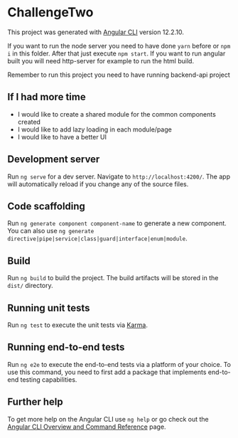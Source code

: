 # ChallengeTwo

This project was generated with [Angular CLI](https://github.com/angular/angular-cli) version 12.2.10.

If you want to run the node server you need to have done `yarn` before or `npm i` in this folder. After that just execute `npm start`. If you want to run angular built you will need http-server for example to run the html build.

Remember to run this project you need to have running backend-api project

## If I had more time

- I would like to create a shared module for the common components created
- I would like to add lazy loading in each module/page
- I would like to have a better UI
## Development server

Run `ng serve` for a dev server. Navigate to `http://localhost:4200/`. The app will automatically reload if you change any of the source files.

## Code scaffolding

Run `ng generate component component-name` to generate a new component. You can also use `ng generate directive|pipe|service|class|guard|interface|enum|module`.

## Build

Run `ng build` to build the project. The build artifacts will be stored in the `dist/` directory.

## Running unit tests

Run `ng test` to execute the unit tests via [Karma](https://karma-runner.github.io).

## Running end-to-end tests

Run `ng e2e` to execute the end-to-end tests via a platform of your choice. To use this command, you need to first add a package that implements end-to-end testing capabilities.

## Further help

To get more help on the Angular CLI use `ng help` or go check out the [Angular CLI Overview and Command Reference](https://angular.io/cli) page.
